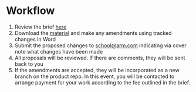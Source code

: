 # Workflow 

1)	Review the brief [here](https://github.com/arm-university/ASP_Introduction-to-Computing-with-microbit/blob/main/Getting%20Involved/Intro%20to%20Computing%20Brief.md)
2)	Download the [material](https://github.com/arm-university/Introduction-to-Computing-with-microbit/archive/refs/heads/main.zip) and make any amendments using tracked changes in Word
3)	Submit the proposed changes to school@arm.com indicating via cover note what changes have been made
4)	All proposals will be reviewed. If there are comments, they will be sent back to you
5)	If the amendments are accepted, they will be incorporated as a new branch on the product repo. In this event, you will be contacted to arrange payment for your work according to the fee outlined in the brief. 
